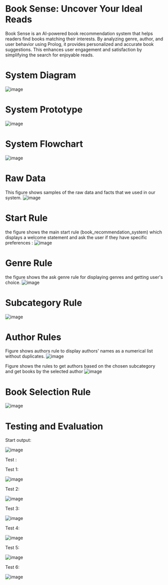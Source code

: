 # Book Sense: Uncover Your Ideal Reads 
Book Sense is an AI-powered book recommendation system that helps readers find books matching their interests. By analyzing genre, author, and user behavior using Prolog, it provides personalized and accurate book suggestions. This enhances user engagement and satisfaction by simplifying the search for enjoyable reads.

# System Diagram
![image](https://github.com/user-attachments/assets/f5a88670-0f1c-41ed-8933-99891fba54c3)

# System Prototype 
![image](https://github.com/user-attachments/assets/14975c0a-e4c1-43df-a62b-fe17320297cc)

# System Flowchart 
![image](https://github.com/user-attachments/assets/32a7c2c2-c065-46a8-b6be-ca0d263102e2)

# Raw Data
This figure shows samples of the raw data and facts that we used in our system.
![image](https://github.com/user-attachments/assets/ce1bc682-48b7-4782-a896-5f811e9a5293)

# Start Rule
the figure shows the main start rule (book_recommendation_system) which displays a welcome statement and ask the user if they have specific preferences :
![image](https://github.com/user-attachments/assets/9cddb7d5-b4d7-4565-819d-6923e752936d)

# Genre Rule
the figure shows the ask genre rule for displaying genres and getting user's choice.
![image](https://github.com/user-attachments/assets/7e4b9af5-f952-4aab-a77d-32e707cb7785)
# Subcategory Rule
![image](https://github.com/user-attachments/assets/c0e9aa15-7fbd-468a-9181-23200b1255a6)

# Author Rules
Figure shows authors rule to display authors' names as a numerical list without duplicates.
![image](https://github.com/user-attachments/assets/38b435b1-f784-4660-a4c4-0faf09ecf7f7)


Figure shows the rules to get authors based on the chosen subcategory and get books by the selected author
![image](https://github.com/user-attachments/assets/07cf001d-e7ce-45a8-80e7-616d2cf5065f)

# Book Selection Rule
![image](https://github.com/user-attachments/assets/10a8cce6-2250-460d-8906-0341f8a5a175)

# Testing and Evaluation
Start output: 

![image](https://github.com/user-attachments/assets/7eb3528a-cae8-48ba-9d66-e9fadfdcbeba)

Test :

Test 1: 

![image](https://github.com/user-attachments/assets/53321a07-8096-41d3-a7e0-ad055705735d)

Test 2:

![image](https://github.com/user-attachments/assets/2d428018-13f2-4fc2-bfd4-99eaebdbcc13)

Test 3:

![image](https://github.com/user-attachments/assets/bd84bb92-68ec-4b91-84e0-2c840475620a)

Test 4:

![image](https://github.com/user-attachments/assets/f4799d5b-edfd-4f98-bb95-e8aa62bc2ad0)

Test 5:

![image](https://github.com/user-attachments/assets/dc73879e-8a8b-4cc2-8a1c-ac6246849e30)

Test 6:

![image](https://github.com/user-attachments/assets/2fd994d0-3eba-4a9c-a401-218347bf467c)





